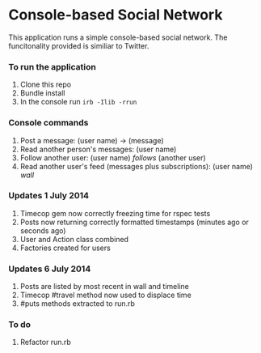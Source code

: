 # Console-based Social Network

This application runs a simple console-based social network. The funcitonality provided is similiar to Twitter.


### To run the application

1. Clone this repo
2. Bundle install
3. In the console run `irb -Ilib -rrun`

### Console commands

1. Post a message: (user name) -> (message)
2. Read another person's messages: (user name)
3. Follow another user: (user name) <em>follows</em> (another user)
4. Read another user's feed (messages plus subscriptions): (user name) <em>wall</em>

### Updates 1 July 2014

1. Timecop gem now correctly freezing time for rspec tests
2. Posts now returning correctly formatted timestamps (minutes ago or seconds ago)
3. User and Action class combined
4. Factories created for users

### Updates 6 July 2014
1. Posts are listed by most recent in wall and timeline
2. Timecop #travel method now used to displace time
3. #puts methods extracted to run.rb

### To do
1. Refactor run.rb




